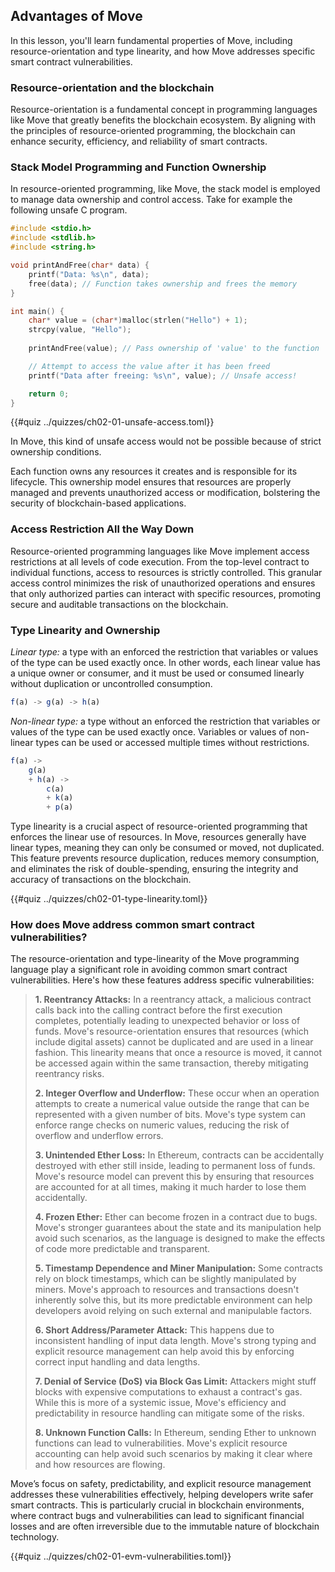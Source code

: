 ## Advantages of Move

In this lesson, you'll learn fundamental properties of Move, including resource-orientation and type linearity, and how Move addresses specific smart contract vulnerabilities.

### Resource-orientation and the blockchain

Resource-orientation is a fundamental concept in programming languages like Move that greatly benefits the blockchain ecosystem. By aligning with the principles of resource-oriented programming, the blockchain can enhance security, efficiency, and reliability of smart contracts.

### Stack Model Programming and Function Ownership

In resource-oriented programming, like Move, the stack model is employed to manage data ownership and control access. Take for example the following unsafe C program.

```c
#include <stdio.h>
#include <stdlib.h>
#include <string.h>

void printAndFree(char* data) {
    printf("Data: %s\n", data);
    free(data); // Function takes ownership and frees the memory
}

int main() {
    char* value = (char*)malloc(strlen("Hello") + 1);
    strcpy(value, "Hello");
    
    printAndFree(value); // Pass ownership of 'value' to the function

    // Attempt to access the value after it has been freed
    printf("Data after freeing: %s\n", value); // Unsafe access!

    return 0;
}
```
{{#quiz ../quizzes/ch02-01-unsafe-access.toml}}

In Move, this kind of unsafe access would not be possible because of strict ownership conditions.

Each function owns any resources it creates and is responsible for its lifecycle. This ownership model ensures that resources are properly managed and prevents unauthorized access or modification, bolstering the security of blockchain-based applications.

### Access Restriction All the Way Down

Resource-oriented programming languages like Move implement access restrictions at all levels of code execution. From the top-level contract to individual functions, access to resources is strictly controlled. This granular access control minimizes the risk of unauthorized operations and ensures that only authorized parties can interact with specific resources, promoting secure and auditable transactions on the blockchain.

### Type Linearity and Ownership

*Linear type:* a type with an enforced the restriction that variables or values of the type can be used exactly once. In other words, each linear value has a unique owner or consumer, and it must be used or consumed linearly without duplication or uncontrolled consumption.

```javascript
f(a) -> g(a) -> h(a)
```

*Non-linear type:* a type without an enforced the restriction that variables or values of the type can be used exactly once. Variables or values of non-linear types can be used or accessed multiple times without restrictions.

```javascript
f(a) ->
    g(a)
    + h(a) -> 
        c(a)
        + k(a)
        + p(a)
```

Type linearity is a crucial aspect of resource-oriented programming that enforces the linear use of resources. In Move, resources generally have linear types, meaning they can only be consumed or moved, not duplicated. This feature prevents resource duplication, reduces memory consumption, and eliminates the risk of double-spending, ensuring the integrity and accuracy of transactions on the blockchain.

{{#quiz ../quizzes/ch02-01-type-linearity.toml}}

### How does Move address common smart contract vulnerabilities?

The resource-orientation and type-linearity of the Move programming language play a significant role in avoiding common smart contract vulnerabilities. Here's how these features address specific vulnerabilities:

>**1. Reentrancy Attacks:** In a reentrancy attack, a malicious contract calls back into the calling contract before the first execution completes, potentially leading to unexpected behavior or loss of funds. Move's resource-orientation ensures that resources (which include digital assets) cannot be duplicated and are used in a linear fashion. This linearity means that once a resource is moved, it cannot be accessed again within the same transaction, thereby mitigating reentrancy risks.
>
>**2. Integer Overflow and Underflow:** These occur when an operation attempts to create a numerical value outside the range that can be represented with a given number of bits. Move's type system can enforce range checks on numeric values, reducing the risk of overflow and underflow errors.
>
>**3. Unintended Ether Loss:** In Ethereum, contracts can be accidentally destroyed with ether still inside, leading to permanent loss of funds. Move's resource model can prevent this by ensuring that resources are accounted for at all times, making it much harder to lose them accidentally.
>
>**4. Frozen Ether:** Ether can become frozen in a contract due to bugs. Move's stronger guarantees about the state and its manipulation help avoid such scenarios, as the language is designed to make the effects of code more predictable and transparent.
>
>**5. Timestamp Dependence and Miner Manipulation:** Some contracts rely on block timestamps, which can be slightly manipulated by miners. Move's approach to resources and transactions doesn't inherently solve this, but its more predictable environment can help developers avoid relying on such external and manipulable factors.
>
>**6. Short Address/Parameter Attack:** This happens due to inconsistent handling of input data length. Move's strong typing and explicit resource management can help avoid this by enforcing correct input handling and data lengths.
>
>**7. Denial of Service (DoS) via Block Gas Limit:** Attackers might stuff blocks with expensive computations to exhaust a contract's gas. While this is more of a systemic issue, Move's efficiency and predictability in resource handling can mitigate some of the risks.
>
>**8. Unknown Function Calls:** In Ethereum, sending Ether to unknown functions can lead to vulnerabilities. Move's explicit resource accounting can help avoid such scenarios by making it clear where and how resources are flowing.
>

Move’s focus on safety, predictability, and explicit resource management addresses these vulnerabilities effectively, helping developers write safer smart contracts. This is particularly crucial in blockchain environments, where contract bugs and vulnerabilities can lead to significant financial losses and are often irreversible due to the immutable nature of blockchain technology.

{{#quiz ../quizzes/ch02-01-evm-vulnerabilities.toml}}